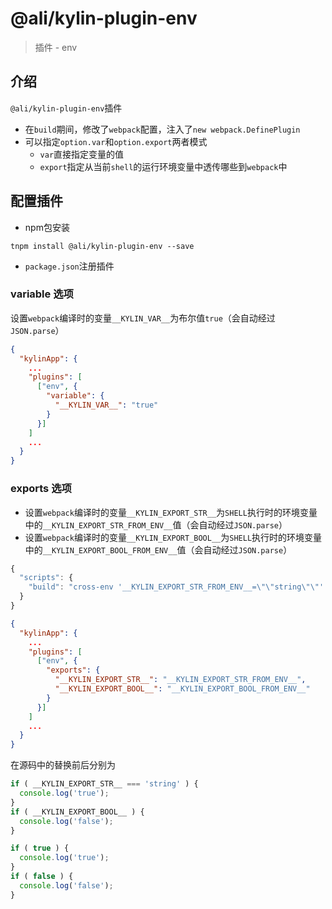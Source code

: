 # @ali/kylin-plugin-env

> 插件 - env

## 介绍

`@ali/kylin-plugin-env`插件

- 在`build`期间，修改了`webpack`配置，注入了`new webpack.DefinePlugin`
- 可以指定`option.var`和`option.export`两者模式
    - `var`直接指定变量的值
    - `export`指定从当前`shell`的运行环境变量中透传哪些到`webpack`中

## 配置插件

- npm包安装

```shell
tnpm install @ali/kylin-plugin-env --save
```

- `package.json`注册插件

### variable 选项

设置`webpack`编译时的变量`__KYLIN_VAR__`为布尔值`true`（会自动经过`JSON.parse`）

```json
{
  "kylinApp": {
    ...
    "plugins": [
      ["env", {
        "variable": {
          "__KYLIN_VAR__": "true"
        }
      }]
    ]
    ...
  }
}
```

### exports 选项

- 设置`webpack`编译时的变量`__KYLIN_EXPORT_STR__`为`SHELL`执行时的环境变量中的`__KYLIN_EXPORT_STR_FROM_ENV__`值（会自动经过`JSON.parse`）
- 设置`webpack`编译时的变量`__KYLIN_EXPORT_BOOL__`为`SHELL`执行时的环境变量中的`__KYLIN_EXPORT_BOOL_FROM_ENV__`值（会自动经过`JSON.parse`）

```javascript
{
  "scripts": {
    "build": "cross-env '__KYLIN_EXPORT_STR_FROM_ENV__=\"\"string\"\"' '__KYLIN_EXPORT_BOOL_FROM_ENV__=false' kylin-build"
  }
}
```

```json
{
  "kylinApp": {
    ...
    "plugins": [
      ["env", {
        "exports": {
          "__KYLIN_EXPORT_STR__": "__KYLIN_EXPORT_STR_FROM_ENV__",
          "__KYLIN_EXPORT_BOOL__": "__KYLIN_EXPORT_BOOL_FROM_ENV__"
        }
      }]
    ]
    ...
  }
}
```

在源码中的替换前后分别为

``` js
if ( __KYLIN_EXPORT_STR__ === 'string' ) {
  console.log('true');
}
if ( __KYLIN_EXPORT_BOOL__ ) {
  console.log('false');
}
```

``` js
if ( true ) {
  console.log('true');
}
if ( false ) {
  console.log('false');
}
```
